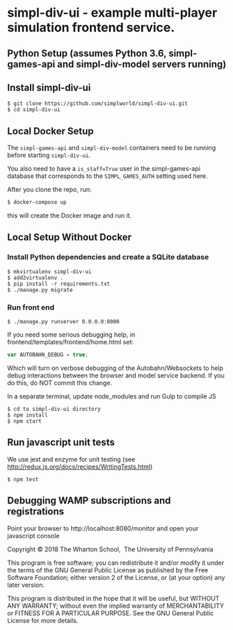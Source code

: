 #  simpl-div-ui - example multi-player simulation frontend service.

## Python Setup (assumes Python 3.6, simpl-games-api and simpl-div-model servers running)

## Install simpl-div-ui

```shell
$ git clone https://github.com/simplworld/simpl-div-ui.git
$ cd simpl-div-ui
```

## Local Docker Setup

The `simpl-games-api` and `simpl-div-model` containers need to be running before starting `simpl-div-ui`.

You also need to have a `is_staff=True` user in the simpl-games-api database that
corresponds to the `SIMPL_GAMES_AUTH` setting used here.

After you clone the repo, run:

```bash
$ docker-compose up
```

this will create the Docker image and run it. 

## Local Setup Without Docker

### Install Python dependencies and create a SQLite database
```shell
$ mkvirtualenv simpl-div-ui
$ add2virtualenv .
$ pip install -r requirements.txt
$ ./manage.py migrate
```

### Run front end

```shell
$ ./manage.py runserver 0.0.0.0:8000
```

If you need some serious debugging help, in frontend/templates/frontend/home.html set:

```js
var AUTOBAHN_DEBUG = true;
```

Which will turn on verbose debugging of the Autobahn/Websockets to help debug interactions between the browser and model service backend.
If you do this, do NOT commit this change.

In a separate terminal, update node_modules and run Gulp to compile JS

```shell
$ cd to simpl-div-ui directory
$ npm install
$ npm start
```

## Run javascript unit tests

We use jest and enzyme for unit testing (see http://redux.js.org/docs/recipes/WritingTests.html)

```shell
$ npm test
```

## Debugging WAMP subscriptions and registrations

Point your browser to http://localhost:8080/monitor and open your javascript console

Copyright © 2018 The Wharton School,  The University of Pennsylvania 

This program is free software; you can redistribute it and/or
modify it under the terms of the GNU General Public License
as published by the Free Software Foundation; either version 2
of the License, or (at your option) any later version.

This program is distributed in the hope that it will be useful,
but WITHOUT ANY WARRANTY; without even the implied warranty of
MERCHANTABILITY or FITNESS FOR A PARTICULAR PURPOSE.  See the
GNU General Public License for more details.

